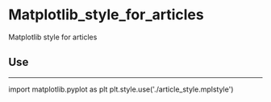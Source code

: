 # Matplotlib_style_for_articles
Matplotlib style for articles
## Use
---
import matplotlib.pyplot as plt
plt.style.use('./article_style.mplstyle')
